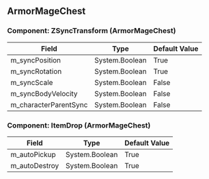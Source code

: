 ## ArmorMageChest

### Component: ZSyncTransform (ArmorMageChest)

|Field|Type|Default Value|
|---|---|---|
|m_syncPosition|System.Boolean|True|
|m_syncRotation|System.Boolean|True|
|m_syncScale|System.Boolean|False|
|m_syncBodyVelocity|System.Boolean|False|
|m_characterParentSync|System.Boolean|False|

### Component: ItemDrop (ArmorMageChest)

|Field|Type|Default Value|
|---|---|---|
|m_autoPickup|System.Boolean|True|
|m_autoDestroy|System.Boolean|True|

